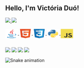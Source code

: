 ## Hello, I'm Victória Duó!

<div>
	<a href="https://github.com/victoriacduo">
	<img height="180cm" src="https://github-readme-stats.vercel.app/api?username=victoriacduo&show_icons=true&theme=radical&include_all_commits=true&count_private=true"/>
	<img height="180cm" src="https://github-readme-stats.vercel.app/api/top-langs/?username=victoriacduo&layout=compact&langs_count=16&theme=radical"/>
	</div>
  
<div style="display: inline_block"><br>
  <img align="center"= alt="Vic-Java" height="30" width="40" src="https://raw.githubusercontent.com/devicons/devicon/master/icons/java/java-original.svg">
	<img align="center"= alt="Vic-HTML" height="30" width="40" src="https://raw.githubusercontent.com/devicons/devicon/master/icons/html5/html5-original.svg">
  <img align="center"= alt="Vic-CSS" height="30" width="40" src="https://raw.githubusercontent.com/devicons/devicon/master/icons/css3/css3-original.svg">
  <img align="center"= alt="Vic-Java" height="30" width="40" src="https://raw.githubusercontent.com/devicons/devicon/master/icons/python/python-original.svg">
  <img align="center"= alt="Vic-Java" height="30" width="40" src="https://raw.githubusercontent.com/devicons/devicon/master/icons/javascript/javascript-original.svg">
</div>
 
##
  
<div>
	<a href="https://twitter.com/victoriacduo" target="_blank"> <img src="https://img.shields.io/badge/Twitter-1DA1F2?style=for-the-badge&logo=twitter&logoColor=white" target="_blank"></a>
	<a href="https://instagram.com/victoriacduo" target="_blank"> <img src="https://img.shields.io/badge/Instagram-E4405F?style=for-the-badge&logo=instagram&logoColor=white" target="_blank"></a>
	<a href="https://open.spotify.com/user/22vho74fw2wzrmcbetrpqfbfa?si=dacae01f821f4d3c" target="_blank"> <img src="https://img.shields.io/badge/Spotify-1ED760?&style=for-the-badge&logo=spotify&logoColor=white"></a>
	<a href="https://www.linkedin.com/in/vict%C3%B3ria-d-032106179/" target="_blank"><img src="https://img.shields.io/badge/LinkedIn-0077B5?style=for-the-badge&logo=linkedin&logoColor=white"></a>
  
</div>

![Snake animation](https://github.com/victoriacduo/blob/output/github-contribution-grid-snake.svg)
